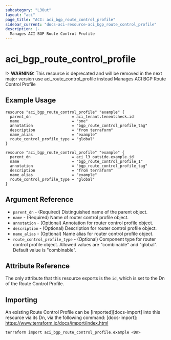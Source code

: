 ```yaml
---
subcategory: "L3Out"
layout: "aci"
page_title: "ACI: aci_bgp_route_control_profile"
sidebar_current: "docs-aci-resource-aci_bgp_route_control_profile"
description: |-
  Manages ACI BGP Route Control Profile
---
```


# aci_bgp_route_control_profile
!> **WARNING:** This resource is deprecated and will be removed in the next major version use aci_route_control_profile instead
Manages ACI BGP Route Control Profile

## Example Usage

```hcl
resource "aci_bgp_route_control_profile" "example" {
  parent_dn                  = aci_tenant.tenentcheck.id
  name                       = "one"
  annotation                 = "bgp_route_control_profile_tag"
  description                = "from terraform"
  name_alias                 = "example"
  route_control_profile_type = "global"
}

resource "aci_bgp_route_control_profile" "example" {
  parent_dn                  = aci_l3_outside.example.id
  name                       = "bgp_route_control_profile_1"
  annotation                 = "bgp_route_control_profile_tag"
  description                = "from terraform"
  name_alias                 = "example"
  route_control_profile_type = "global"
}
```

## Argument Reference

- `parent_dn` - (Required) Distinguished name of the parent object.
- `name` - (Required) Name of router control profile object.
- `annotation` - (Optional) Annotation for router control profile object.
- `description` - (Optional) Description for router control profile object.
- `name_alias` - (Optional) Name alias for router control profile object.
- `route_control_profile_type` - (Optional) Component type for router control profile object. Allowed values are "combinable" and "global". Default value is "combinable".

## Attribute Reference

The only attribute that this resource exports is the `id`, which is set to the Dn of the Route Control Profile.

## Importing

An existing Route Control Profile can be [imported][docs-import] into this resource via its Dn, via the following command:
[docs-import]: https://www.terraform.io/docs/import/index.html

```
terraform import aci_bgp_route_control_profile.example <Dn>
```
